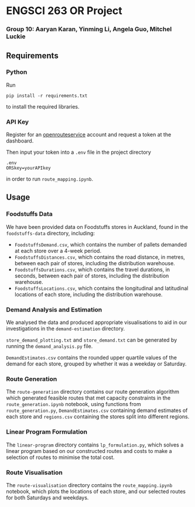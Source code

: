 # ENGSCI 263 OR Project
### Group 10: Aaryan Karan, Yinming Li, Angela Guo, Mitchel Luckie

## Requirements
### Python
Run
```
pip install -r requirements.txt
```
to install the required libraries.

### API Key
Register for an [openrouteservice](https://openrouteservice.org) account and request a token at the
dashboard.

Then input your token into a `.env` file in the project directory
```
.env
ORSkey=yourAPIkey
```
in order to run `route_mapping.ipynb`.

## Usage
### Foodstuffs Data
We have been provided data on Foodstuffs stores in Auckland, found in the `foodstuffs-data` directory, including:
- `FoodstuffsDemand.csv`, which contains the number of pallets demanded at each store over a 4-week period.
- `FoodstuffsDistances.csv`, which contains the road distance, in metres, between each pair of stores, including the distribution warehouse.
- `FoodstuffsDurations.csv`, which contains the travel durations, in seconds, between each pair of stores, including the distribution warehouse.
- `FoodstuffsLocations.csv`, which contains the longitudinal and latitudinal locations of each store, including the distribution warehouse.

### Demand Analysis and Estimation
We analysed the data and produced appropriate visualisations to aid in our investigations in the `demand-estimation` directory.

`store_demand_plotting.txt` and `store_demand.txt` can be generated by running the `demand_analysis.py` file.

`DemandEstimates.csv` contains the rounded upper quartile values of the demand for each store, grouped by whether it was a weekday or Saturday.

### Route Generation
The `route-generation` directory contains our route generation algorithm which generated feasible routes that met capacity constraints in the `route_generation.ipynb` notebook, using functions from `route_generation.py`, `DemandEstimates.csv` containing demand estimates of each store and `regions.csv` containing the stores split into different regions.

### Linear Program Formulation
The `linear-program` directory contains `lp_formulation.py`, which solves a linear program based on our constructed routes and costs to make a selection of routes to minimise the total cost.

### Route Visualisation
The `route-visualisation` directory contains the `route_mapping.ipynb` notebook, which plots the locations of each store, and our selected routes for both Saturdays and weekdays.